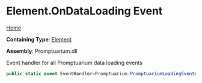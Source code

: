 # Element\.OnDataLoading Event

[Home](../../../README.md)

**Containing Type**: [Element](../README.md)

**Assembly**: Promptuarium\.dll

  
Event handler for all Promptuarium data loading events

```csharp
public static event EventHandler<Promptuarium.PromptuariumLoadingEventArgs>? OnDataLoading
```

